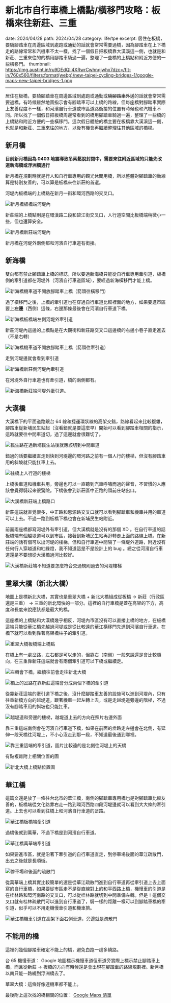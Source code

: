 # 新北市自行車橋上橋點/橫移門攻略：板橋來往新莊、三重
date: 2024/04/28
path: 2024/04/28
category: life/tpe
excerpt: 居住在板橋，要騎腳踏車在周邊區域到處跑或通勤的話就會常常需要過橋，因為腳踏車在上下橋走的路線常常和汽機車不太一樣，找了一個假日把板橋靠大漢溪這一側，也就是和新莊、三重來往的的橋用腳踏車騎過一遍，整理了一些橋的上橋點和附近方便的一些橫移門。
thumbnail: https://img.austint.in/ru9DEdQIi4XRwrCwhnqjwhx7dzc=/fit-in/760x560/filters:format(webp)/new-taipei-cycling-bridges-1/google-maps-new-taipei-bridges-1.png

---

居住在板橋，要騎腳踏車在周邊區域到處跑或通勤或~~騎腳踏車外送~~的話就會常常需要過橋，有時候雖然地圖指示會有腳踏車可以上橋的路線，但每座橋對腳踏車實際上友善程度不一樣，和河濱自行車道或市區道路銜接的位置有時候也和汽機車不同。所以找了一個假日把板橋周邊常看到的橋用腳踏車騎過一遍，整理了一些橋的上橋點和附近方便的一些橫移門。這次假日體驗的橋主要在板橋靠大漢溪這一側，也就是和新莊、三重來往的地方，以後有機會再繼續整理往其他區域的橋樑。

## 新月橋

**目前新月橋因為 0403 地震導致吊索鬆脫封閉中，需要來往附近區域的只能先改道新海橋或浮洲橋通行**

新月橋在規劃時就是行人和自行車專用的觀光休閒用橋，所以整體對腳踏車的動線算是特別友善的，可以算是板橋來往新莊的首選。

河堤內板橋端的上橋點在新月一街和環河西路的交叉口。

![新月橋板橋端河堤內](https://img.austint.in/p8r-W2ZmUphDgewfBg3aUzVOwqk=/fit-in/760x560/filters:format(webp)/new-taipei-cycling-bridges-1/20240421_154639.jpg)


新莊端的上橋點則是在環漢路二段和碧江街交叉口，人行道空間比板橋端稍微小一些，但也還算安全。

![新月橋新莊端河堤內](https://img.austint.in/Kft7d6hm4PWAfNUs3UtOLCsoUQY=/fit-in/760x560/filters:format(webp)/new-taipei-cycling-bridges-1/20240421_180855.jpg)

新月橋在河堤外兩側都和河濱自行車道有銜接。

## 新海橋

雙向都有禁止腳踏車上橋的標誌，所以要過新海橋只能從自行車專用牽引道，板橋側的牽引道都在河堤外（河濱自行車道區域），要經過新海橫移門才能上橋。

![新海橋機車道不開放腳踏車上橋（箭頭往橫移門）](https://img.austint.in/AOgG4c1r7dewsApvMmw-U2E_Axc=/fit-in/760x560/filters:format(webp)/new-taipei-cycling-bridges-1/20240421_161311_draw.jpg)

過了橫移門之後，上橋的牽引道也在穿過自行車道比較裡面的地方，如果要進市區要上**左邊**（西側）這條，右邊那條最後會在河濱自行車道下橋。

![新海橋板橋端左側河堤外牽引道](https://img.austint.in/RiAL8GQMzvGgLCPZNQ6GRPnMi30=/fit-in/760x560/filters:format(webp)/new-taipei-cycling-bridges-1/20240421_155316.jpg)

新莊河堤內這邊的上橋點是在大觀街和新莊路交叉口這邊橋的右邊小巷子直走進去（不是右轉）

![新海橋機車道不開放腳踏車上橋（箭頭往牽引道）](https://img.austint.in/-ZA75hVB46PG2hCwYi4OoqZ_mWk=/fit-in/760x560/filters:format(webp)/new-taipei-cycling-bridges-1/20240421_160145_draw.jpg)

走到河堤邊就會看到牽引道

![新海橋新莊側河堤內牽引道](https://img.austint.in/gkaedj-nk3elHxq0K1CHf4HCHYw=/fit-in/760x560/filters:format(webp)/new-taipei-cycling-bridges-1/20240421_160017.jpg)

在河堤外自行車道也有牽引道，橋的兩側都有。

![新海橋新莊端河堤外牽引道。](https://img.austint.in/rwOo6-Ecpp3BCsA2dPI6FQJMJfE=/fit-in/760x560/filters:format(webp)/new-taipei-cycling-bridges-1/20240421_155818.jpg)

## 大漢橋

大漢橋下的平面道路跟台 64 線和捷運環狀線的高架交錯，路線看起來比較複雜，腳踏車從新埔民生站起（沒看錯就是要這麼早）開始可以看到腳踏車相關的指示，這時就要往中間車道切，過了這邊就會很難切了。

![民生路在過新埔民生站後就應該切到中間車道](https://img.austint.in/gbIbaQQk8qoJSt8e6SkrDRZD6Z0=/fit-in/760x560/filters:format(webp)/new-taipei-cycling-bridges-1/20240421_162921.jpg)

錯過的話要繼續直走到快到河堤邊的環河路之前有一個人行的樓梯，但沒有腳踏車用的斜坡就只能扛車上去。

![往橋上人行道的樓梯](https://img.austint.in/opdaoQOVDftzCxutMQOoPUL4icU=/fit-in/760x560/filters:format(webp)/new-taipei-cycling-bridges-1/20240421_164954.jpg)

上橋後車道和機車共用，旁邊也可以一直聽到汽車呼嘯而過的聲音，不習慣的人應該會覺得騎起來很驚險。下橋後會到新莊區中正路的頭前庄站出口。

![大漢橋新莊端上橋路口](https://img.austint.in/RfgTWxsYoVdXWPkFGH2rJ5aKKN8=/fit-in/760x560/filters:format(webp)/new-taipei-cycling-bridges-1/20240421_163921.jpg)

新莊這端就直覺很多，中正路和思源路交叉口就可以看到腳踏車和機車共用的車道可以上去。不過一路到板橋下橋也會在新埔民生站附近。

前面兩座橋都寫河堤外有牽引道，但大漢橋就是沒有的那個 XD 。在自行車道的話板橋端有個越堤道可以到市區，接著到新埔民生站再迴轉走上面的路線上橋。在新莊端的話有個可以出河堤的樓梯，但和自行車道中間隔了一條堤外道路，附近沒有任何行人穿越道和紅綠燈，我不知道這是不是設計上的 bug 。總之從河濱自行車道還是不要想從大漢橋過河比較好。

![大漢橋新莊端不知道要怎麼符合交通規則過去的河堤樓梯](https://img.austint.in/zTwBtmT5oeCoiF15k8A1Q408GpY=/fit-in/760x560/filters:format(webp)/new-taipei-cycling-bridges-1/20240421_175501.jpg)

## 重翠大橋（新北大橋）

地圖上是標新北大橋，其實也是重翠大橋 + 新北大橋組成從板橋 -> 新莊（行政區還是三重） -> 三重的新北環快的一部分。這裡的自行車橋是蓋在高架的下方，高度和長度來說應該都是最大的橋。

這座橋的上橋點和大漢橋幾乎相反，河堤內市區沒有可以直接上橋的地方，在板橋這端只能從華江橋先越過河堤或是從比較遠的華江橫移門先進到河濱自行車道。在橋下就可以看到靠著高架橋柱子的牽引道。

![重翠大橋板橋端上橋點](https://img.austint.in/Ufz07AI7k9_1P6JvYB9dddrwxic=/fit-in/760x560/filters:format(webp)/new-taipei-cycling-bridges-1/20240421_170156.jpg)

在橋上有一處岔路，左右都是可以走的，但靠右（南側）一般來說還是會比較順向，在三重靠新莊這端就會有兩個牽引道可以下橋或繼續走。

![左轉會下橋，繼續往前會走往新北大橋](https://img.austint.in/Emt8Jizy53ibE2zWP6N3wkN9FIs=/fit-in/760x560/filters:format(webp)/new-taipei-cycling-bridges-1/20240421_170920.jpg)

![橋上的岔路在靠新莊這端會分成兩個下橋的牽引道](https://img.austint.in/ks1fyrNbMMCsPhWHCeJgy0-QSw0=/fit-in/760x560/filters:format(webp)/new-taipei-cycling-bridges-1/20240421_172943.jpg)

從靠新莊這端的牽引道下橋之後，沒什麼腳踏車友善的設施可以進到河堤內，只有往重新橋方向的越堤道，跟著機車一起左轉上去，或是走越堤道旁邊的階梯，不過沒有腳踏車用的斜坡也只能扛車。

![越堤道和旁邊的樓梯，越堤道上去的方向在照片右邊外面](https://img.austint.in/GvAzIwKVhaaNG-WCZC_WgSQBbBI=/fit-in/760x560/filters:format(webp)/new-taipei-cycling-bridges-1/20240421_174055.jpg)

靠三重這端南側會在河濱自行車道下橋，如果在前面的岔路走左邊會在北側，有延伸一段天橋往河堤上，不小心沒走到那一段，不知道最後通到哪裡。

![靠三重這端的牽引道，圖片比較遠的是北側往河堤上的天橋](https://img.austint.in/HzKwGP34GIcMwIkJ5YqA8O9ESPE=/fit-in/760x560/filters:format(webp)/new-taipei-cycling-bridges-1/20240421_172309.jpg)

有點複雜附上相關位置的圖

![新北大橋上橋點位置圖](https://img.austint.in/76uKDwGwoJ_0sCRtUncgaxllV8I=/fit-in/760x560/filters:format(webp)/new-taipei-cycling-bridges-1/googlemap-newtaipei-bridge.png)

## 華江橋

這篇文還是放了一條往台北市的華江橋，南側的腳踏車專用橋也是對腳踏車比較友善的，板橋端從文化路靠右走一路到環河西路四段河堤邊就可以看到大大條的牽引道。上去也可以看到往橋上和河濱自行車道的岔路。

![華江橋板橋端牽引道](https://img.austint.in/P4OGQIHmIncM8IDQw45JX0pa3wU=/fit-in/760x560/filters:format(webp)/new-taipei-cycling-bridges-1/20240428_065528.jpg)

過橋後就到萬華，不過下橋是到河濱自行車道。

![華江橋萬華端牽引道](https://img.austint.in/3qP9r0JUiJ5EMYMwiUJGxQzPLFY=/fit-in/760x560/filters:format(webp)/new-taipei-cycling-bridges-1/20240428_070845.jpg)

如果要進市區，就是沿著下牽引道的自行車道直走，到停車場後面的華江疏散門，出去之後就是長順街。

![停車場和後面的疏散門](https://img.austint.in/YPsDHKenj_8iPUAJHNybVfvyjN4=/fit-in/760x560/filters:format(webp)/new-taipei-cycling-bridges-1/20240428_071039.jpg)

從萬華端上橋其實比較簡單的還是從華江疏散門進到自行車道再從牽引道上去上面寫的自行車橋，如果要從市區走不是從直線對上的和平西路上橋，機慢車的引道是在桂林路和環河南路的交叉口，可以從桂林路就切到中間準備左轉。但是！這個交叉口就有桂林疏散門可以進到自行車道了，騎一樣的距離一樣可以到腳踏車橋的牽引道，似乎可以不用走機慢車引道和機車擠。

![華江橋機車引道在高架下面右側車道，旁邊就是疏散門](https://img.austint.in/Ne0WuZcj8EZ5mY6J-btOKZbXGqE=/fit-in/760x560/filters:format(webp)/new-taipei-cycling-bridges-1/20240428_072502.jpg)

## 不能用的橋

這裡列幾個腳踏車確定不能上的橋，避免白跑一趟多繞路。

台 65 機慢車道： Google 地圖標示機慢車道但車道旁實際上標示禁止腳踏車上橋，而且從新莊 -> 板橋的方向有時候還是會出現在腳踏車的路線規劃裡。新月橋以南只能一路繞到浮洲橋去了。

華翠大橋：這條好像連機車都不能上。

最後附上這次找的橋相關的位置： [Google Maps 清單](https://maps.app.goo.gl/81Xp1PPG5NvShYpw9)
